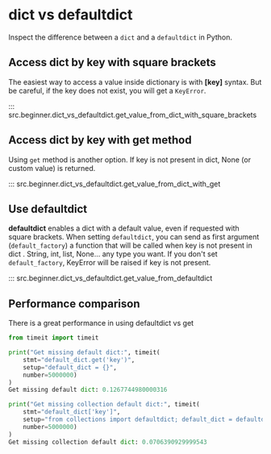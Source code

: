 # dict vs defaultdict

Inspect the difference between a `dict` and a `defaultdict` in Python.

## Access dict by key with square brackets

The easiest way to access a value inside dictionary is with **[key]** syntax.
But be careful, if the key does not exist, you will get a `KeyError`.

::: src.beginner.dict_vs_defaultdict.get_value_from_dict_with_square_brackets

## Access dict by key with get method

Using `get` method is another option. If key is not present in dict, None (or
custom value) is returned.

::: src.beginner.dict_vs_defaultdict.get_value_from_dict_with_get

## Use defaultdict

**defaultdict** enables a dict with a default value, even if requested with
square brackets. When setting `defaultdict`, you can send as first argument
(`default_factory`) a function that will be called when key is not present in
dict . String, int, list, None... any type you want. If you don't set
`default_factory`, KeyError will be raised if key is not present.

::: src.beginner.dict_vs_defaultdict.get_value_from_defaultdict

## Performance comparison

There is a great performance in using defaultdict vs get

```python
from timeit import timeit

print("Get missing default dict:", timeit(
    stmt="default_dict.get('key')",
    setup="default_dict = {}",
    number=5000000)
)
Get missing default dict: 0.1267744980000316

print("Get missing collection default dict:", timeit(
    stmt="default_dict['key']",
    setup="from collections import defaultdict; default_dict = defaultdict(lambda: None)",  # noqa
    number=5000000)
)
Get missing collection default dict: 0.0706390929999543

```
